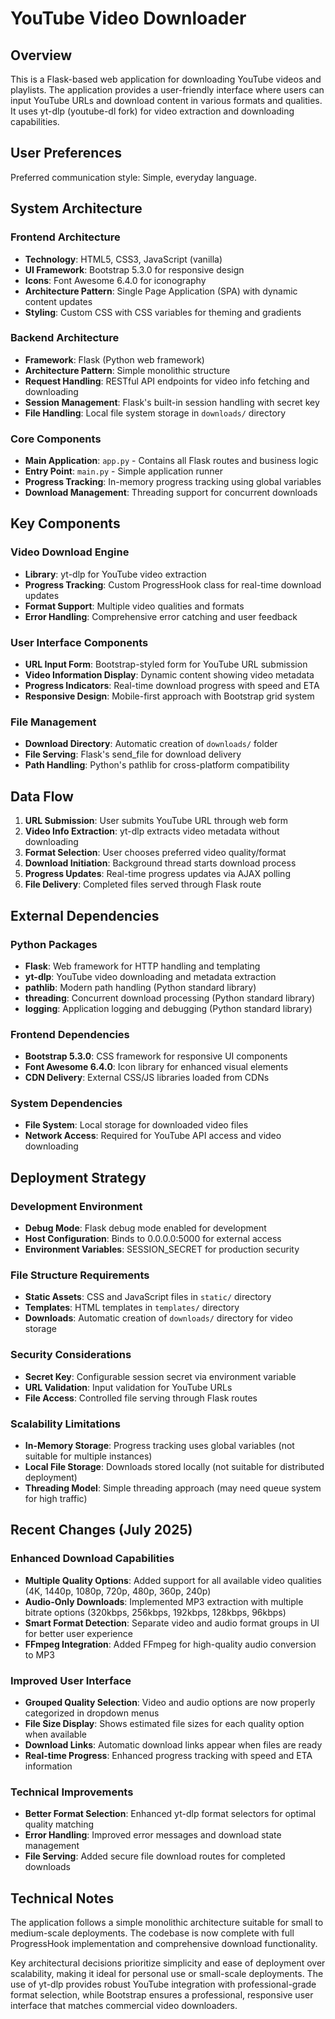 # YouTube Video Downloader

## Overview

This is a Flask-based web application for downloading YouTube videos and playlists. The application provides a user-friendly interface where users can input YouTube URLs and download content in various formats and qualities. It uses yt-dlp (youtube-dl fork) for video extraction and downloading capabilities.

## User Preferences

Preferred communication style: Simple, everyday language.

## System Architecture

### Frontend Architecture
- **Technology**: HTML5, CSS3, JavaScript (vanilla)
- **UI Framework**: Bootstrap 5.3.0 for responsive design
- **Icons**: Font Awesome 6.4.0 for iconography
- **Architecture Pattern**: Single Page Application (SPA) with dynamic content updates
- **Styling**: Custom CSS with CSS variables for theming and gradients

### Backend Architecture
- **Framework**: Flask (Python web framework)
- **Architecture Pattern**: Simple monolithic structure
- **Request Handling**: RESTful API endpoints for video info fetching and downloading
- **Session Management**: Flask's built-in session handling with secret key
- **File Handling**: Local file system storage in `downloads/` directory

### Core Components
- **Main Application**: `app.py` - Contains all Flask routes and business logic
- **Entry Point**: `main.py` - Simple application runner
- **Progress Tracking**: In-memory progress tracking using global variables
- **Download Management**: Threading support for concurrent downloads

## Key Components

### Video Download Engine
- **Library**: yt-dlp for YouTube video extraction
- **Progress Tracking**: Custom ProgressHook class for real-time download updates
- **Format Support**: Multiple video qualities and formats
- **Error Handling**: Comprehensive error catching and user feedback

### User Interface Components
- **URL Input Form**: Bootstrap-styled form for YouTube URL submission
- **Video Information Display**: Dynamic content showing video metadata
- **Progress Indicators**: Real-time download progress with speed and ETA
- **Responsive Design**: Mobile-first approach with Bootstrap grid system

### File Management
- **Download Directory**: Automatic creation of `downloads/` folder
- **File Serving**: Flask's send_file for download delivery
- **Path Handling**: Python's pathlib for cross-platform compatibility

## Data Flow

1. **URL Submission**: User submits YouTube URL through web form
2. **Video Info Extraction**: yt-dlp extracts video metadata without downloading
3. **Format Selection**: User chooses preferred video quality/format
4. **Download Initiation**: Background thread starts download process
5. **Progress Updates**: Real-time progress updates via AJAX polling
6. **File Delivery**: Completed files served through Flask route

## External Dependencies

### Python Packages
- **Flask**: Web framework for HTTP handling and templating
- **yt-dlp**: YouTube video downloading and metadata extraction
- **pathlib**: Modern path handling (Python standard library)
- **threading**: Concurrent download processing (Python standard library)
- **logging**: Application logging and debugging (Python standard library)

### Frontend Dependencies
- **Bootstrap 5.3.0**: CSS framework for responsive UI components
- **Font Awesome 6.4.0**: Icon library for enhanced visual elements
- **CDN Delivery**: External CSS/JS libraries loaded from CDNs

### System Dependencies
- **File System**: Local storage for downloaded video files
- **Network Access**: Required for YouTube API access and video downloading

## Deployment Strategy

### Development Environment
- **Debug Mode**: Flask debug mode enabled for development
- **Host Configuration**: Binds to 0.0.0.0:5000 for external access
- **Environment Variables**: SESSION_SECRET for production security

### File Structure Requirements
- **Static Assets**: CSS and JavaScript files in `static/` directory
- **Templates**: HTML templates in `templates/` directory
- **Downloads**: Automatic creation of `downloads/` directory for video storage

### Security Considerations
- **Secret Key**: Configurable session secret via environment variable
- **URL Validation**: Input validation for YouTube URLs
- **File Access**: Controlled file serving through Flask routes

### Scalability Limitations
- **In-Memory Storage**: Progress tracking uses global variables (not suitable for multiple instances)
- **Local File Storage**: Downloads stored locally (not suitable for distributed deployment)
- **Threading Model**: Simple threading approach (may need queue system for high traffic)

## Recent Changes (July 2025)

### Enhanced Download Capabilities
- **Multiple Quality Options**: Added support for all available video qualities (4K, 1440p, 1080p, 720p, 480p, 360p, 240p)
- **Audio-Only Downloads**: Implemented MP3 extraction with multiple bitrate options (320kbps, 256kbps, 192kbps, 128kbps, 96kbps)
- **Smart Format Detection**: Separate video and audio format groups in UI for better user experience
- **FFmpeg Integration**: Added FFmpeg for high-quality audio conversion to MP3

### Improved User Interface
- **Grouped Quality Selection**: Video and audio options are now properly categorized in dropdown menus
- **File Size Display**: Shows estimated file sizes for each quality option when available
- **Download Links**: Automatic download links appear when files are ready
- **Real-time Progress**: Enhanced progress tracking with speed and ETA information

### Technical Improvements
- **Better Format Selection**: Enhanced yt-dlp format selectors for optimal quality matching
- **Error Handling**: Improved error messages and download state management
- **File Serving**: Added secure file download routes for completed downloads

## Technical Notes

The application follows a simple monolithic architecture suitable for small to medium-scale deployments. The codebase is now complete with full ProgressHook implementation and comprehensive download functionality.

Key architectural decisions prioritize simplicity and ease of deployment over scalability, making it ideal for personal use or small-scale deployments. The use of yt-dlp provides robust YouTube integration with professional-grade format selection, while Bootstrap ensures a professional, responsive user interface that matches commercial video downloaders.